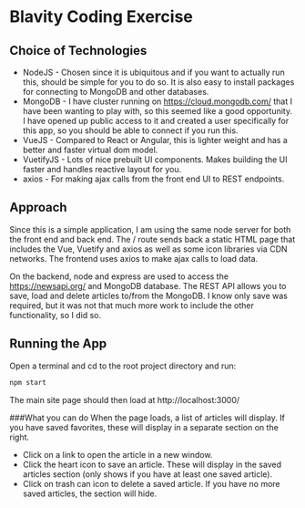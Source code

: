 # Blavity Coding Exercise

## Choice of Technologies
* NodeJS - Chosen since it is ubiquitous and if you want to actually run this, should be simple for you to do so. It is also easy to install packages for connecting to MongoDB and other databases. 
* MongoDB - I have cluster running on https://cloud.mongodb.com/ that I have been wanting to play with, so this seemed like a good opportunity. I have opened up public access to it and created a user specifically for this app, so you should be able to connect if you run this. 
* VueJS - Compared to React or Angular, this is lighter weight and has a better and faster virtual dom model.  
* VuetifyJS - Lots of nice prebuilt UI components. Makes building the UI faster and handles reactive layout for you.
* axios - For making ajax calls from the front end UI to REST endpoints.  

## Approach
Since this is a simple application, I am using the same node server for both the front end and back end. The / route sends back a static HTML page that includes the Vue, Vuetify and axios as well as some icon libraries via CDN networks. The frontend uses axios to make ajax calls to load data.  

On the backend, node and express are used to access the https://newsapi.org/ and MongoDB database. The REST API allows you to save, load and delete articles to/from the MongoDB. I know only save was required, but it was not that much more work to include the other functionality, so I did so. 

## Running the App
Open a terminal and cd to the root project directory and run:
```bash
npm start
```         
The main site page should then load at http://localhost:3000/

###What you can do
When the page loads, a list of articles will display. If you have saved favorites, these will display in a separate section on the right.  
* Click on a link to open the article in a new window. 
* Click the heart icon to save an article. These will display in the saved articles section (only shows if you have at least one saved article). 
* Click on trash can icon to delete a saved article. If you have no more saved articles, the section will hide.   
  